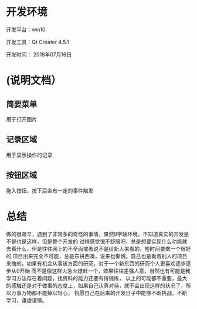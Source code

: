# 开发环境
开发平台：win10

开发工具：Qt Creater 4.5.1

开发时间： 2018年07月16日


# (说明文档）

## 简要菜单

用于打开图片

## 记录区域

用于显示操作的记录

## 按钮区域

拖入按钮，按下后会有一定的事件触发


# 总结
做的很艰辛，遇到了非常多的奇怪的事情，果然8字缺环境，不知道真实的开发是不是也是这样，但是整个开发的
过程感觉很不舒服吧，总是想要实现什么功能就去看什么，但是往往网上的不全面或者说不是给新人来看的，短时间要做一个很好的
项目出来完全不可能，总是东拼西凑，说来也惭愧，自己也是看着别人的项目来撸的，如果有机会从事该方面的研究，对于一个新东西的研究个人更喜欢逐步逐步从0开始
而不是像这样火急火燎赶一个，效果往往差强人意，当然也有可能是我学习方法存在着问题，找资料的能力还要有待锻炼，
以上的可能都不重要，最大的感触还是对于做事的态度上，如果自己认真对待，就不会出现这样的状况了，所以万事万物都不能掉以轻心，
祝愿自己在后来的开发日子中能够不断挑战，不断学习，谦虚谨慎。
